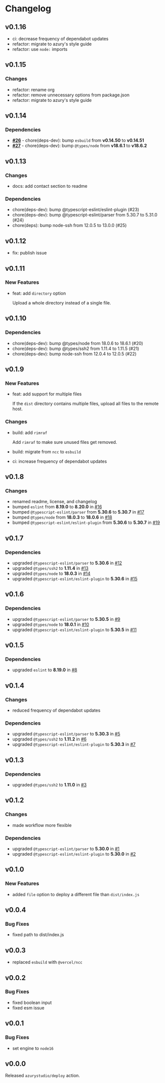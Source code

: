 # Changelog

## v0.1.16

* ci: decrease frequency of dependabot updates
* refactor: migrate to azury's style guide
* refactor: use `node:` imports

## v0.1.15

### Changes

* refactor: rename org
* refactor: remove unnecessary options from package.json
* refactor: migrate to azury's style guide

## v0.1.14

### Dependencies

* [**#26**](https://github.com/azurystudio/deploy-action/pull/26) - chore(deps-dev): bump `esbuild` from **v0.14.50** to **v0.14.51**
* [**#27**](https://github.com/azurystudio/deploy-action/pull/27) - chore(deps-dev): bump `@types/node` from **v18.6.1** to **v18.6.2**

## v0.1.13

### Changes

* docs: add contact section to readme

### Dependencies

* chore(deps-dev): bump @typescript-eslint/eslint-plugin (#23)
* chore(deps-dev): bump @typescript-eslint/parser from 5.30.7 to 5.31.0 (#24)
* chore(deps): bump node-ssh from 12.0.5 to 13.0.0 (#25)

## v0.1.12

* fix: publish issue

## v0.1.11

### New Features

* feat: add `directory` option

  Upload a whole directory instead of a single file.

## v0.1.10

### Dependencies

* chore(deps-dev): bump @types/node from 18.0.6 to 18.6.1 (#20)
* chore(deps-dev): bump @types/ssh2 from 1.11.4 to 1.11.5 (#21)
* chore(deps-dev): bump node-ssh from 12.0.4 to 12.0.5 (#22)

## v0.1.9

### New Features

* feat: add support for multiple files

  If the `dist` directory contains multiple files, upload all files to the remote host.

### Changes

* build: add `rimraf`

  Add `rimraf` to make sure unused files get removed.

* build: migrate from `ncc` to `esbuild`

* ci: increase frequency of dependabot updates

## v0.1.8

### Changes

* renamed readme, license, and changelog 
* bumped `eslint` from **8.19.0** to **8.20.0** in [#16](https://github.com/azurystudio/deploy-action/pull/16)
* bumped `@typescript-eslint/parser` from **5.30.6** to **5.30.7** in [#17](https://github.com/azurystudio/deploy-action/pull/17)
* bumped `@types/node` from **18.0.3** to **18.0.6** in [#18](https://github.com/azurystudio/deploy-action/pull/18)
* bumped `@typescript-eslint/eslint-plugin` from **5.30.6** to **5.30.7** in [#19](https://github.com/azurystudio/deploy-action/pull/19)

## v0.1.7

### Dependencies

- upgraded `@typescript-eslint/parser` to **5.30.6** in [#12](https://github.com/azurystudio/deploy-action/pull/12)
- upgraded `@types/ssh2` to **1.11.4** in [#13](https://github.com/azurystudio/deploy-action/pull/13)
- upgraded `@types/node` to **18.0.3** in [#14](https://github.com/azurystudio/deploy-action/pull/14)
- upgraded `@typescript-eslint/eslint-plugin` to **5.30.6** in [#15](https://github.com/azurystudio/deploy-action/pull/15)

## v0.1.6

### Dependencies

- upgraded `@typescript-eslint/parser` to **5.30.5** in [#9](https://github.com/azurystudio/deploy-action/pull/9)
- upgraded `@types/node` to **18.0.1** in [#10](https://github.com/azurystudio/deploy-action/pull/10)
- upgraded `@typescript-eslint/eslint-plugin` to **5.30.5** in [#11](https://github.com/azurystudio/deploy-action/pull/11)

## v0.1.5

### Dependencies

- upgraded `eslint` to **8.19.0** in [#8](https://github.com/azurystudio/deploy-action/pull/8)

## v0.1.4

### Changes

- reduced frequency of dependabot updates

### Dependencies

- upgraded `@typescript-eslint/parser` to **5.30.3** in [#5](https://github.com/azurystudio/deploy-action/pull/5)
- upgraded `@types/ssh2` to **1.11.2** in [#6](https://github.com/azurystudio/deploy-action/pull/6)
- upgraded `@typescript-eslint/eslint-plugin` to **5.30.3** in [#7](https://github.com/azurystudio/deploy-action/pull/7)

## v0.1.3

### Dependencies

- upgraded `@types/ssh2` to **1.11.0** in [#3](https://github.com/azurystudio/deploy-action/pull/3)

## v0.1.2

### Changes

- made workflow more flexible

### Dependencies

- upgraded `@typescript-eslint/parser` to **5.30.0** in [#1](https://github.com/azurystudio/deploy-action/pull/1)
- upgraded `@typescript-eslint/eslint-plugin` to **5.30.0** in [#2](https://github.com/azurystudio/deploy-action/pull/2)

## v0.1.0

### New Features

- added `file` option to deploy a different file than `dist/index.js`

## v0.0.4

### Bug Fixes

- fixed path to dist/index.js

## v0.0.3

- replaced `esbuild` with `@vercel/ncc`

## v0.0.2

### Bug Fixes

- fixed boolean input
- fixed esm issue

## v0.0.1

### Bug Fixes

- set engine to `node16`

## v0.0.0

Released `azurystudio/deploy` action.
